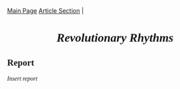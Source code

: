 <!DOCTYPE html>
<html>
<head>
</head>
<body>
 <div class="navigation">
	    <a href="Main page.md">Main Page</a>  
         <a href="Article section.md">Article Section</a> | </div>
        <div class="content">
<h1 style="font-family:calibri; text-align:center;"> <i> Revolutionary Rhythms </i> </h1>

<h2 style="font-family:calibri;"> Report </h2>
<p style="font-family:calibri;"> <i> Insert report </i> </p>

</body>
</html>
